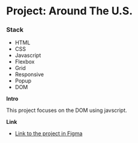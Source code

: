 # Project: Around The U.S.

### Stack

* HTML
* CSS
* Javascript
* Flexbox
* Grid
* Responsive
* Popup
* DOM


**Intro**

This project focuses on the DOM using javscript.

**Link**

* [Link to the project in Figma](https://www.figma.com/file/SurN1jaeEQIhuZEDMhmWWf/Sprint-4-Around-The-U.S.-desktop-mobile?node-id=0%3A1)


